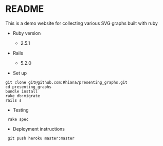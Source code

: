# README

This is a demo website for collecting various SVG graphs built with ruby

* Ruby version
  * 2.5.1
* Rails
  * 5.2.0

* Set up
```
git clone git@github.com:Rhiana/presenting_graphs.git
cd presenting_graphs
bundle install
rake db:migrate
rails s
```

* Testing
```
 rake spec
```

* Deployment instructions
```
 git push heroku master:master
```
